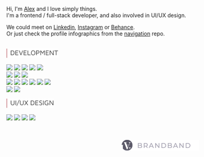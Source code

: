 Hi, I'm [Alex](https://brandband.io) and I love simply things.  
I'm a frontend / full-stack developer, and also involved in UI/UX design.  

We could meet on [Linkedin], [Instagram] or [Behance].  
Or just check the profile infographics from the [navigation] repo.  
&nbsp;   
 
<img src = "https://raw.githubusercontent.com/hadabr/hadabr/master/assets/DEVELOPMENT.png"/>

![](https://img.shields.io/badge/Lib-React-informational?style=flat&logo=react&logoColor=white&color=2bbc8a)
![](https://img.shields.io/badge/Lib-Redux-informational?style=flat&logo=redux&logoColor=white&color=2bbc8a)
![](https://img.shields.io/badge/PF-NodeJS-informational?style=flat&logo=nodejs&logoColor=white&color=2bbc8a)
![](https://img.shields.io/badge/PF-Electron-informational?style=flat&logo=Electron&logoColor=white&color=2bbc8a)
![](https://img.shields.io/badge/Server-ExpressJS-informational?style=flat&logo=JavaScript&logoColor=white&color=2bbc8a)  
![](https://img.shields.io/badge/Code-JavaScript-informational?style=flat&logo=javascript&logoColor=white&color=2bbc8a)
![](https://img.shields.io/badge/FW-React_Native-informational?style=flat&logo=react&logoColor=white&color=2bbc8a)
![](https://img.shields.io/badge/FW-AngularJS-informational?style=flat&logo=Angular&logoColor=white&color=2bbc8a)     
![](https://img.shields.io/badge/Code-Sass-informational?style=flat&logo=sass&logoColor=white&color=2bbc8a)
![](https://img.shields.io/badge/Lib-Vue-informational?style=flat&logo=vue.js&logoColor=white&color=2bbc8a)
![](https://img.shields.io/badge/Lib-Bootstrap-informational?style=flat&logo=Bootstrap&logoColor=white&color=2bbc8a)
![](https://img.shields.io/badge/DB-PostgreSQL-informational?style=flat&logo=postgresql&logoColor=white&color=2bbc8a) 
![](https://img.shields.io/badge/DB-Mongodb-informational?style=flat&logo=Mongodb&logoColor=white&color=2bbc8a)
![](https://img.shields.io/badge/API-REST-informational?style=flat&logo=REST&logoColor=white&color=2bbc8a)  
![](https://img.shields.io/badge/API-GraphQl-informational?style=flat&logo=GraphQl&logoColor=white&color=2bbc8a)
![](https://img.shields.io/badge/Tools-Webpack-informational?style=flat&logo=Webpack&logoColor=white&color=2bbc8a)    


<img src = "https://raw.githubusercontent.com/hadabr/hadabr/master/assets/ui-design.png"/>    

![](https://img.shields.io/badge/Tools-XD-informational?style=flat&logo=Adobe_XD&logoColor=white&color=2bbc8a)
![](https://img.shields.io/badge/Tools-Illustrator-informational?style=flat&logo=Adobe_Illustrator&logoColor=white&color=2bbc8a)
![](https://img.shields.io/badge/Tools-Photoshop-informational?style=flat&logo=Adobe_Photoshop&logoColor=white&color=2bbc8a)
![](https://img.shields.io/badge/Tools-Figma-informational?style=flat&logo=Figma&logoColor=white&color=2bbc8a)   
&nbsp;  
&nbsp;  

<p style="text-align: right"> <img src = "https://raw.githubusercontent.com/hadabr/hadabr/master/assets/brandband.png"/> </p>   




   [linkedin]: <http://angularjs.org>
   [instagram]: <https://www.instagram.com/pockethabr>
   [behance]: <https://www.behance.net/alexdovghi6c9c>
   [navigation]: <https://github.com/hadabr/navigation>
   [linkedin-logo]: https://raw.githubusercontent.com/MartinHeinz/MartinHeinz/master/linkedin-3-16.png 
